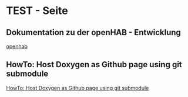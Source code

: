 # TEST - Seite

## Dokumentation zu der openHAB - Entwicklung
[openhab](https://dimmenhau.github.io/openhab/index.html)

## HowTo: Host Doxygen as Github page using git submodule
[HowTo: Host Doxygen as Github page using git submodule](https://martinhh.github.io/2014/08/27/hosting-doxygen-as-github-page/)
